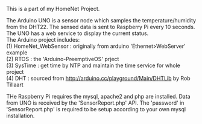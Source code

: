 This is a part of my HomeNet Project.

The Arduino UNO is a sensor node which samples the temperature/humidity from the DHT22. The sensed data is sent to Raspberry Pi every 10 seconds. The UNO has a web service to display the current status. <br>
The Arduino project includes:<br>
(1) HomeNet_WebSensor : originally from arduino 'Ethernet>WebServer' example<br>
(2) RTOS : the 'Arduino-PreemptiveOS' prject <br>
(3) SysTime : get time by NTP and maintain the time service for whole project<br>
(4) DHT : sourced from http://arduino.cc/playground/Main/DHTLib by Rob Tillaart<br>

THe Raspberry Pi requires the mysql, apache2 and php are installed. 
Data from UNO is  received by the 'SensorReport.php' API.  The 'password' in 'SensorReport.php' is required to be setup according to your own mysql installation.